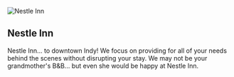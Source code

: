![Nestle Inn](/img/bnb-nestleinn.png)

## Nestle Inn

Nestle Inn... to downtown Indy!  We focus on providing for all of your needs
behind the scenes without disrupting your stay. We may not be your
grandmother's B&amp;B... but even she would be happy at Nestle Inn.

